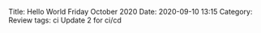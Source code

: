 Title: Hello World Friday October 2020
Date: 2020-09-10 13:15
Category: Review
tags: ci
Update 2 for ci/cd
